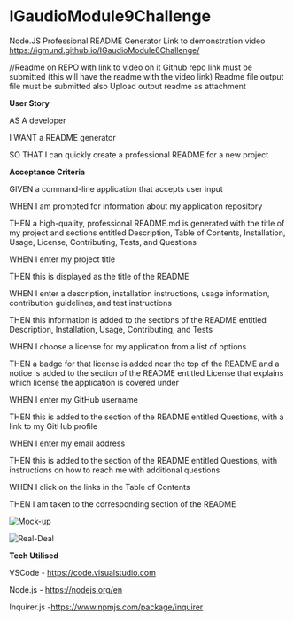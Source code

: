 # IGaudioModule9Challenge
Node.JS Professional README Generator
Link to demonstration video https://igmund.github.io/IGaudioModule6Challenge/

//Readme on REPO with link to video on it
Github repo link must be submitted (this will have the readme with the video link)
Readme file output file must be submitted also
Upload output readme as attachment

**User Story**

AS A developer

I WANT a README generator

SO THAT I can quickly create a professional README for a new project

**Acceptance Criteria**

GIVEN a command-line application that accepts user input

WHEN I am prompted for information about my application repository

THEN a high-quality, professional README.md is generated with the title of my project and sections entitled Description, Table of Contents, Installation, Usage, License, Contributing, Tests, and Questions

WHEN I enter my project title

THEN this is displayed as the title of the README

WHEN I enter a description, installation instructions, usage information, contribution guidelines, and test instructions

THEN this information is added to the sections of the README entitled Description, Installation, Usage, Contributing, and Tests

WHEN I choose a license for my application from a list of options

THEN a badge for that license is added near the top of the README and a notice is added to the section of the README entitled License that explains which license the application is covered under

WHEN I enter my GitHub username

THEN this is added to the section of the README entitled Questions, with a link to my GitHub profile

WHEN I enter my email address

THEN this is added to the section of the README entitled Questions, with instructions on how to reach me with additional questions

WHEN I click on the links in the Table of Contents

THEN I am taken to the corresponding section of the README

![Mock-up](assets/images/Mock-up.png)

![Real-Deal](assets/images/Real-deal.jpg)

**Tech Utilised**

VSCode - https://code.visualstudio.com

Node.js - https://nodejs.org/en

Inquirer.js -https://www.npmjs.com/package/inquirer

